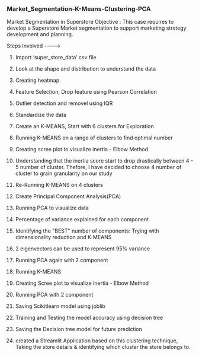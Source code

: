 ### Market_Segmentation-K-Means-Clustering-PCA

Market Segmentation in Superstore
Objective :
This case requires to develop a Superstore Market segmentation to support marketing strategy 
development and planning.

Steps Involved ---->

1. Import ‘super_store_data’ csv file

2. Look at the shape and distribution to understand the data

3. Creating heatmap

4. Feature Selection, Drop feature using Pearson Correlation

5. Outlier detection and removel using IQR

6. Standardize the data

7. Create an K-MEANS, Start with 6 clusters for Exploration

8. Running K-MEANS on a range of clusters to find optimal number 

9. Creating scree plot to visualize inertia - Elbow Method

10. Understanding that the inertia score start to drop drastically between 4 - 5 number of cluster. Thefore, I have decided to choose 4 number of cluster to grain granularity on our study

11. Re-Running K-MEANS on 4 clusters 

12. Create Principal Component Analysis(PCA)

13. Running PCA to visualize data 

14. Percentage of variance explained for each component 

15. Identifying the "BEST" number of components: Trying with dimensionality reduction and K-MEANS

16. 2 eigenvectors can be used to represent 95% variance

17. Running PCA again with 2 component

18. Running K-MEANS

19. Creating Scree plot to visualize inertia - Elbow Method

20. Running PCA with 2 component

21. Saving Scikitlearn model using joblib

22. Training and Testing the model accuracy using decision tree

23. Saving the Decision tree model for future prediction

24. created a Streamlit Application based on this clustering technique, Taking the store details & identifying which cluster the store belongs to.

